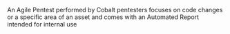 An Agile Pentest performed by Cobalt pentesters focuses on code changes or a specific area of an asset and comes with an Automated Report intended for internal use